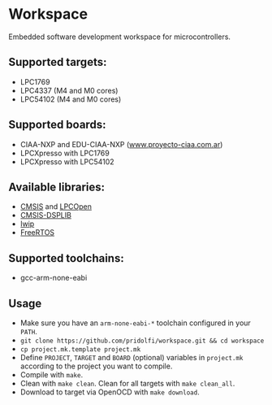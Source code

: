 # Workspace
Embedded software development workspace for microcontrollers.

## Supported targets:
- LPC1769
- LPC4337 (M4 and M0 cores)
- LPC54102 (M4 and M0 cores)

## Supported boards:
- CIAA-NXP and EDU-CIAA-NXP (www.proyecto-ciaa.com.ar)
- LPCXpresso with LPC1769
- LPCXpresso with LPC54102

## Available libraries:
- [CMSIS](http://www.arm.com/products/processors/cortex-m/cortex-microcontroller-software-interface-standard.php) and [LPCOpen](https://www.lpcware.com/lpcopen)
- [CMSIS-DSPLIB](http://www.keil.com/pack/doc/CMSIS/DSP/html/index.html)
- [lwip](http://lwip.wikia.com/wiki/LwIP_Wiki)
- [FreeRTOS](http://www.freertos.org/)

## Supported toolchains:
- gcc-arm-none-eabi

## Usage
* Make sure you have an ```arm-none-eabi-*``` toolchain configured in your ```PATH```.
* ```git clone https://github.com/pridolfi/workspace.git && cd workspace```
* ```cp project.mk.template project.mk```
* Define ```PROJECT```, ```TARGET``` and ```BOARD``` (optional) variables in ```project.mk``` according to the project you want to compile.
* Compile with ```make```.
* Clean with ```make clean```. Clean for all targets with ```make clean_all```.
* Download to target via OpenOCD with ```make download```.

